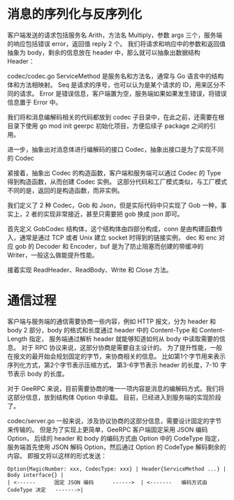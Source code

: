 # 消息的序列化与反序列化
客户端发送的请求包括服务名 Arith，方法名 Multiply，参数 args 三个，服务端的响应包括错误 error，返回值 reply 2 个。
我们将请求和响应中的参数和返回值抽象为 body，剩余的信息放在 header 中，那么就可以抽象出数据结构 Header：

codec/codec.go
ServiceMethod 是服务名和方法名，通常与 Go 语言中的结构体和方法相映射。
Seq 是请求的序号，也可以认为是某个请求的 ID，用来区分不同的请求。
Error 是错误信息，客户端置为空，服务端如果如果发生错误，将错误信息置于 Error 中。

我们将和消息编解码相关的代码都放到 codec 子目录中，在此之前，还需要在根目录下使用 go mod init geerpc 初始化项目，方便后续子 package 之间的引用。

进一步，抽象出对消息体进行编解码的接口 Codec，抽象出接口是为了实现不同的 Codec

紧接着，抽象出 Codec 的构造函数，客户端和服务端可以通过 Codec 的 Type 得到构造函数，从而创建 Codec 实例。
这部分代码和工厂模式类似，与工厂模式不同的是，返回的是构造函数，而非实例。

我们定义了 2 种 Codec，Gob 和 Json，但是实际代码中只实现了 Gob 一种，事实上，2 者的实现非常接近，甚至只需要把 gob 换成 json 即可。

首先定义 GobCodec 结构体，这个结构体由四部分构成，conn 是由构建函数传入，通常是通过 TCP 或者 Unix 建立 socket 时得到的链接实例，
dec 和 enc 对应 gob 的 Decoder 和 Encoder，buf 是为了防止阻塞而创建的带缓冲的 Writer，一般这么做能提升性能。

接着实现 ReadHeader、ReadBody、Write 和 Close 方法。

# 通信过程

客户端与服务端的通信需要协商一些内容，例如 HTTP 报文，分为 header 和 body 2 部分，body 的格式和长度通过 header 中的 Content-Type 和 Content-Length 指定，
服务端通过解析 header 就能够知道如何从 body 中读取需要的信息。
对于 RPC 协议来说，这部分协商是需要自主设计的。
为了提升性能，一般在报文的最开始会规划固定的字节，来协商相关的信息。
比如第1个字节用来表示序列化方式，第2个字节表示压缩方式，
第3-6字节表示 header 的长度，7-10 字节表示 body 的长度。

对于 GeeRPC 来说，目前需要协商的唯一一项内容是消息的编解码方式。我们将这部分信息，放到结构体 Option 中承载。
目前，已经进入到服务端的实现阶段了。

codec/server.go
一般来说，涉及协议协商的这部分信息，需要设计固定的字节来传输的。
但是为了实现上更简单，GeeRPC 客户端固定采用 JSON 编码 Option，
后续的 header 和 body 的编码方式由 Option 中的 CodeType 指定，
服务端首先使用 JSON 解码 Option，然后通过 Option 的 CodeType 解码剩余的内容。
即报文将以这样的形式发送：
```text
Option{MagicNumber: xxx, CodecType: xxx} | Header{ServiceMethod ...} | Body interface{} |
| <------      固定 JSON 编码      ------>  | <-------   编码方式由 CodeType 决定   ------->|
```